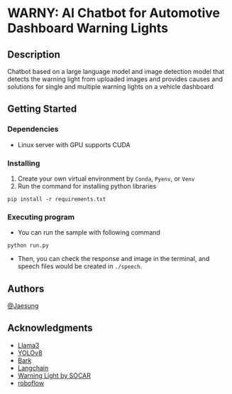 # **WARNY**: AI Chatbot for Automotive Dashboard Warning Lights

## Description

Chatbot based on a large language model and image detection model that detects the warning light from uploaded images and provides causes and solutions for single and multiple warning lights on a vehicle dashboard

## Getting Started

### Dependencies

* Linux server with GPU supports CUDA

### Installing

1. Create your own virtual environment by `Conda`, `Pyenv`, or `Venv`
2. Run the command for installing python libraries

```
pip install -r requirements.txt
```


### Executing program

* You can run the sample with following command

```
python run.py
```

* Then, you can check the response and image in the terminal, and speech files would be created in `./speech`.

## Authors

[@Jaesung](https://github.com/jaesung8)

## Acknowledgments

* [Llama3](https://github.com/meta-llama/llama3)
* [YOLOv8](https://github.com/ultralytics/ultralytics/)
* [Bark](https://github.com/suno-ai/bark)
* [Langchain](https://github.com/langchain-ai/langchain)
* [Warning Light by SOCAR](https://xn--289aqc922a.com/)
* [roboflow](https://universe.roboflow.com/test-ogkz5/car-dashboard-icons)
